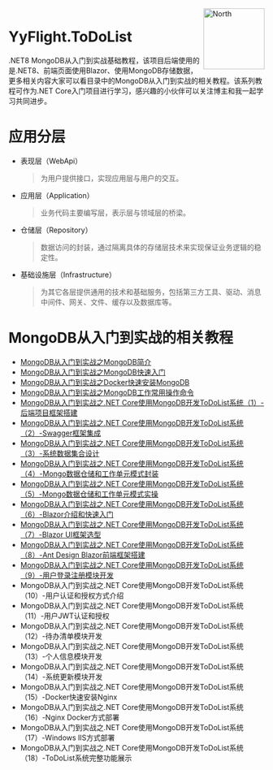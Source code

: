 <img src="https://github.com/YSGStudyHards/YyFlight.ToDoList/blob/main/Logo/snow.svg" alt="North" width="120" height="120" align="right" />

# YyFlight.ToDoList

.NET8 MongoDB从入门到实战基础教程，该项目后端使用的是.NET8、前端页面使用Blazor、使用MongoDB存储数据，更多相关内容大家可以看目录中的MongoDB从入门到实战的相关教程。该系列教程可作为.NET Core入门项目进行学习，感兴趣的小伙伴可以关注博主和我一起学习共同进步。

# 应用分层

- 表现层（WebApi）
  
  > 为用户提供接口，实现应用层与用户的交互。
- 应用层（Application）
  
  > 业务代码主要编写层，表示层与领域层的桥梁。
- 仓储层（Repository）
  
  > 数据访问的封装，通过隔离具体的存储层技术来实现保证业务逻辑的稳定性。
- 基础设施层（Infrastructure）
  
  > 为其它各层提供通用的技术和基础服务，包括第三方工具、驱动、消息中间件、网关、文件、缓存以及数据库等。


# MongoDB从入门到实战的相关教程
- [MongoDB从入门到实战之MongoDB简介](https://mp.weixin.qq.com/s/lYCp7Bsw1GBQQea7eK7Kew)
- [MongoDB从入门到实战之MongoDB快速入门](https://www.cnblogs.com/Can-daydayup/p/16804415.html)
- [MongoDB从入门到实战之Docker快速安装MongoDB](https://www.cnblogs.com/Can-daydayup/p/16838976.html)
- [MongoDB从入门到实战之MongoDB工作常用操作命令](https://www.cnblogs.com/Can-daydayup/p/16840085.html)
- [MongoDB从入门到实战之.NET Core使用MongoDB开发ToDoList系统（1）-后端项目框架搭建](https://www.cnblogs.com/Can-daydayup/p/17020707.html)
- [MongoDB从入门到实战之.NET Core使用MongoDB开发ToDoList系统（2）-Swagger框架集成](https://www.cnblogs.com/Can-daydayup/p/17020885.html)
- [MongoDB从入门到实战之.NET Core使用MongoDB开发ToDoList系统（3）-系统数据集合设计](https://www.cnblogs.com/Can-daydayup/p/17033785.html)
- [MongoDB从入门到实战之.NET Core使用MongoDB开发ToDoList系统（4）-Mongo数据仓储和工作单元模式封装](https://www.cnblogs.com/Can-daydayup/p/17157135.html)
- [MongoDB从入门到实战之.NET Core使用MongoDB开发ToDoList系统（5）-Mongo数据仓储和工作单元模式实操](https://www.cnblogs.com/Can-daydayup/p/17294749.html)
- [MongoDB从入门到实战之.NET Core使用MongoDB开发ToDoList系统（6）-Blazor介绍和快速入门](https://www.cnblogs.com/Can-daydayup/p/17157143.html)
- [MongoDB从入门到实战之.NET Core使用MongoDB开发ToDoList系统（7）-Blazor UI框架选型](https://www.cnblogs.com/Can-daydayup/p/17439106.html)
- [MongoDB从入门到实战之.NET Core使用MongoDB开发ToDoList系统（8）-Ant Design Blazor前端框架搭建](https://www.cnblogs.com/Can-daydayup/p/17453162.html)
- [MongoDB从入门到实战之.NET Core使用MongoDB开发ToDoList系统（9）-用户登录注册模块开发](https://www.cnblogs.com/Can-daydayup/p/17453164.html)
- MongoDB从入门到实战之.NET Core使用MongoDB开发ToDoList系统（10）-用户认证和授权方式介绍
- MongoDB从入门到实战之.NET Core使用MongoDB开发ToDoList系统（11）-用户JWT认证和授权
- MongoDB从入门到实战之.NET Core使用MongoDB开发ToDoList系统（12）-待办清单模块开发
- MongoDB从入门到实战之.NET Core使用MongoDB开发ToDoList系统（13）-个人信息模块开发
- MongoDB从入门到实战之.NET Core使用MongoDB开发ToDoList系统（14）-系统更新模块开发
- MongoDB从入门到实战之.NET Core使用MongoDB开发ToDoList系统（15）-Docker快速安装Nginx
- MongoDB从入门到实战之.NET Core使用MongoDB开发ToDoList系统（16）-Nginx Docker方式部署
- MongoDB从入门到实战之.NET Core使用MongoDB开发ToDoList系统（17）-Windows IIS方式部署
- MongoDB从入门到实战之.NET Core使用MongoDB开发ToDoList系统（18）-ToDoList系统完整功能展示
